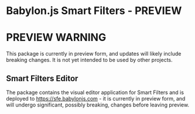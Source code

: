 # Babylon.js Smart Filters - PREVIEW

# PREVIEW WARNING

This package is currently in preview form, and updates will likely include breaking changes. It is not yet intended to be used by other projects.

## Smart Filters Editor

The package contains the visual editor application for Smart Filters and is deployed to https://sfe.babylonjs.com - it is currently in preview form, and will undergo significant, possibly breaking, changes before leaving preview.
